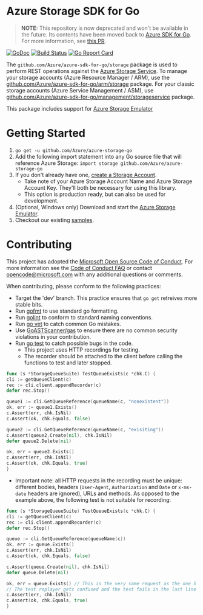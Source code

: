 # Azure Storage SDK for Go

> **NOTE:** This repository is now deprecated and won't be available in the future. Its contents have been moved back to [Azure SDK for Go](https://github.com/Azure/azure-sdk-for-go). For more information, see [this PR](https://github.com/Azure/azure-sdk-for-go/pull/597).

[![GoDoc](https://godoc.org/github.com/Azure/azure-storage-go?status.svg)](https://godoc.org/github.com/Azure/azure-storage-go) [![Build Status](https://travis-ci.org/Azure/azure-storage-go.svg?branch=master)](https://travis-ci.org/Azure/azure-storage-go) [![Go Report Card](https://goreportcard.com/badge/github.com/Azure/azure-storage-go)](https://goreportcard.com/report/github.com/Azure/azure-storage-go)

The `github.com/Azure/azure-sdk-for-go/storage` package is used to perform REST operations against the [Azure Storage Service](https://docs.microsoft.com/en-us/azure/storage/). To manage your storage accounts (Azure Resource Manager / ARM), use the [github.com/Azure/azure-sdk-for-go/arm/storage](https://github.com/Azure/azure-sdk-for-go/tree/master/arm/storage) package. For your classic storage accounts (Azure Service Management / ASM), use [github.com/Azure/azure-sdk-for-go/management/storageservice](https://github.com/Azure/azure-sdk-for-go/tree/master/management/storageservice) package.

This package includes support for [Azure Storage Emulator](https://azure.microsoft.com/documentation/articles/storage-use-emulator/)

# Getting Started

 1. `go get -u github.com/Azure/azure-storage-go`
 2. Add the following import statement into any Go source file that will reference Azure Storage: `import storage github.com/Azure/azure-storage-go`
 3. If you don't already have one, [create a Storage Account](https://docs.microsoft.com/en-us/azure/storage/storage-create-storage-account).
      - Take note of your Azure Storage Account Name and Azure Storage Account Key. They'll both be necessary for using this library.
      - This option is production ready, but can also be used for development.
 4. (Optional, Windows only) Download and start the [Azure Storage Emulator](https://azure.microsoft.com/documentation/articles/storage-use-emulator/).
 5. Checkout our existing [samples](https://github.com/Azure-Samples?q=Storage&language=go).

# Contributing

This project has adopted the [Microsoft Open Source Code of Conduct](https://opensource.microsoft.com/codeofconduct/). For more information see the [Code of Conduct FAQ](https://opensource.microsoft.com/codeofconduct/faq/) or contact [opencode@microsoft.com](mailto:opencode@microsoft.com) with any additional questions or comments.

When contributing, please conform to the following practices:
 - Target the 'dev' branch. This practice ensures that `go get` retreives more stable bits.
 - Run [gofmt](https://golang.org/cmd/gofmt/) to use standard go formatting.
 - Run [golint](https://github.com/golang/lint) to conform to standard naming conventions.
 - Run [go vet](https://golang.org/cmd/vet/) to catch common Go mistakes.
 - Use [GoASTScanner/gas](https://github.com/GoASTScanner/gas) to ensure there are no common security violations in your contribution.
 - Run [go test](https://golang.org/cmd/go/#hdr-Test_packages) to catch possible bugs in the code.
   - This project uses HTTP recordings for testing.
   - The recorder should be attached to the client before calling the functions to test and later stopped.

``` go
func (s *StorageQueueSuite) TestQueueExists(c *chk.C) {
cli := getQueueClient(c)
rec := cli.client.appendRecorder(c)
defer rec.Stop()

queue1 := cli.GetQueueReference(queueName(c, "nonexistent"))
ok, err := queue1.Exists()
c.Assert(err, chk.IsNil)
c.Assert(ok, chk.Equals, false)

queue2 := cli.GetQueueReference(queueName(c, "exisiting"))
c.Assert(queue2.Create(nil), chk.IsNil)
defer queue2.Delete(nil)

ok, err = queue2.Exists()
c.Assert(err, chk.IsNil)
c.Assert(ok, chk.Equals, true)
}
```

   - Important note: all HTTP requests in the recording must be unique: different bodies, headers (`User-Agent`, `Authorization` and `Date` or `x-ms-date` headers are ignored), URLs and methods. As opposed to the example above, the following test is not suitable for recording:

``` go
func (s *StorageQueueSuite) TestQueueExists(c *chk.C) {
cli := getQueueClient(c)
rec := cli.client.appendRecorder(c)
defer rec.Stop()

queue := cli.GetQueueReference(queueName(c))
ok, err := queue.Exists()
c.Assert(err, chk.IsNil)
c.Assert(ok, chk.Equals, false)

c.Assert(queue.Create(nil), chk.IsNil)
defer queue.Delete(nil)

ok, err = queue.Exists() // This is the very same request as the one 5 line above
// The test replayer gets confused and the test fails in the last line
c.Assert(err, chk.IsNil)
c.Assert(ok, chk.Equals, true)
}
```
